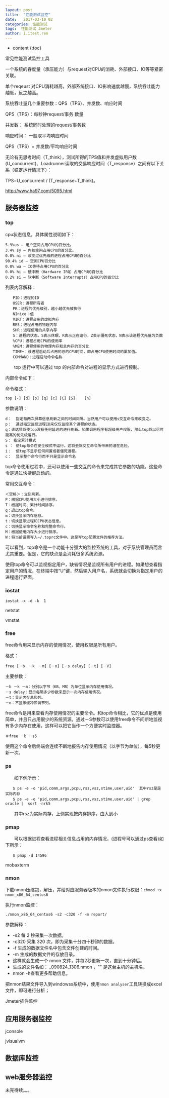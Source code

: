 ```yaml
---
layout: post
title:  "性能测试监控"
date:   2017-03-10 02
categories: 性能测试
tags:  性能测试 Jmeter
author: i.itest.ren
---
```


* content
{:toc}

常见性能测试监控工具






一个系统的吞度量（承压能力）与request对CPU的消耗、外部接口、IO等等紧密关联。

单个reqeust 对CPU消耗越高，外部系统接口、IO影响速度越慢，系统吞吐能力越低，反之越高。

系统吞吐量几个重要参数：QPS（TPS）、并发数、响应时间

QPS（TPS）：每秒钟request/事务 数量

并发数： 系统同时处理的request/事务数

响应时间：  一般取平均响应时间

QPS（TPS）= 并发数/平均响应时间

无论有无思考时间（T_think），测试所得的TPS值和并发虚拟用户数(U_concurrent)、Loadrunner读取的交易响应时间（T_response）之间有以下关系（稳定运行情况下）：

TPS=U_concurrent / (T_response+T_think)。

http://www.ha97.com/5095.html

## 服务器监控 ##

### top ###

cpu状态信息，具体属性说明如下：

	5.9%us — 用户空间占用CPU的百分比。
	3.4% sy — 内核空间占用CPU的百分比。
	0.0% ni — 改变过优先级的进程占用CPU的百分比
	90.4% id — 空闲CPU百分比
	0.0% wa — IO等待占用CPU的百分比
	0.0% hi — 硬中断（Hardware IRQ）占用CPU的百分比
	0.2% si — 软中断（Software Interrupts）占用CPU的百分比

列表内容解释：

	　　PID：进程的ID
	　　USER：进程所有者
	　　PR：进程的优先级别，越小越优先被执行
	　　NInice：值
	　　VIRT：进程占用的虚拟内存
	　　RES：进程占用的物理内存
	　　SHR：进程使用的共享内存
	　　S：进程的状态。S表示休眠，R表示正在运行，Z表示僵死状态，N表示该进程优先值为负数
	　　%CPU：进程占用CPU的使用率
	　　%MEM：进程使用的物理内存和总内存的百分比
	　　TIME+：该进程启动后占用的总的CPU时间，即占用CPU使用时间的累加值。
	　　COMMAND：进程启动命令名称



　　top 运行中可以通过 top 的内部命令对进程的显示方式进行控制。

内部命令如下：

命令格式：

	top [-] [d] [p] [q] [c] [C] [S]    [n]

参数说明：

	d：  指定每两次屏幕信息刷新之间的时间间隔。当然用户可以使用s交互命令来改变之。
	p：  通过指定监控进程ID来仅仅监控某个进程的状态。
	q：该选项将使top没有任何延迟的进行刷新。如果调用程序有超级用户权限，那么top将以尽可能高的优先级运行。
	S： 指定累计模式
	s ： 使top命令在安全模式中运行。这将去除交互命令所带来的潜在危险。
	i：  使top不显示任何闲置或者僵死进程。
	c：  显示整个命令行而不只是显示命令名


top命令使用过程中，还可以使用一些交互的命令来完成其它参数的功能。这些命令是通过快捷键启动的。

常用交互命令：

	＜空格＞：立刻刷新。
	P：根据CPU使用大小进行排序。
	T：根据时间、累计时间排序。
	q：退出top命令。
	m：切换显示内存信息。
	t：切换显示进程和CPU状态信息。
	c：切换显示命令名称和完整命令行。
	M：根据使用内存大小进行排序。
	W：将当前设置写入~/.toprc文件中。这是写top配置文件的推荐方法。

可以看到，top命令是一个功能十分强大的监控系统的工具，对于系统管理员而言尤其重要。但是，它的缺点是会消耗很多系统资源。

使用top命令可以监视指定用户，缺省情况是监视所有用户的进程。如果想查看指定用户的情况，在终端中按“U”键，然后输入用户名，系统就会切换为指定用户的进程运行界面。

### iostat ###

	iostat -x -d -k  1

netstat

vmstat

### free ###

free命令用来显示内存的使用情况，使用权限是所有用户。

格式：

	free [－b　－k　－m] [－o] [－s delay] [－t] [－V]

主要参数：

	－b －k －m：分别以字节（KB、MB）为单位显示内存使用情况。
	－s delay：显示每隔多少秒数来显示一次内存使用情况。
	－t：显示内存总和列。
	－o：不显示缓冲区调节列。

free命令是用来查看内存使用情况的主要命令。和top命令相比，它的优点是使用简单，并且只占用很少的系统资源。通过－S参数可以使用free命令不间断地监视有多少内存在使用，这样可以把它当作一个方便实时监控器。

	＃free －b －s5

使用这个命令后终端会连续不断地报告内存使用情况（以字节为单位），每5秒更新一次。

### ps ###

　　如下例所示：

	　　$ ps -e -o 'pid,comm,args,pcpu,rsz,vsz,stime,user,uid'  其中rsz是是实际内存
	　　$ ps -e -o 'pid,comm,args,pcpu,rsz,vsz,stime,user,uid' | grep oracle |  sort -nrk5

　　其中rsz为实际内存，上例实现按内存排序，由大到小

### pmap ###

　　可以根据进程查看进程相关信息占用的内存情况，(进程号可以通过ps查看)如下所示：

	　　$ pmap -d 14596

mobaxterm

### nmon ###

下载nmon压缩包，解压，并给对应服务器版本的nmon文件执行权限：`chmod +x nmon_x86_64_centos6`

执行nmon监控：

	./nmon_x86_64_centos6 -s2 -c320 -f -m report/

参数解释：

- -s2 每 2 秒采集一次数据。
- -c320 采集 320 次，即为采集十分四十秒钟的数据。
- -f 生成的数据文件名中包含文件创建的时间。
- -m 生成的数据文件的存放目录。
- 这样就会生成一个 nmon 文件，并每2秒更新一次，直到十分钟后。
- 生成的文件名如： _090824_1306.nmon ，"" 是这台主机的主机名。
- nmon -h查看更多帮助信息。

把nmon结果文件导入到windowss系统中，使用`nmon analyser`工具转换成excel文件，即可进行分析；

Jmeter插件监控


## 应用服务器监控 ##

jconsole

jvisualvm


## 数据库监控 ##



## web服务器监控 ##






未完待续。。。